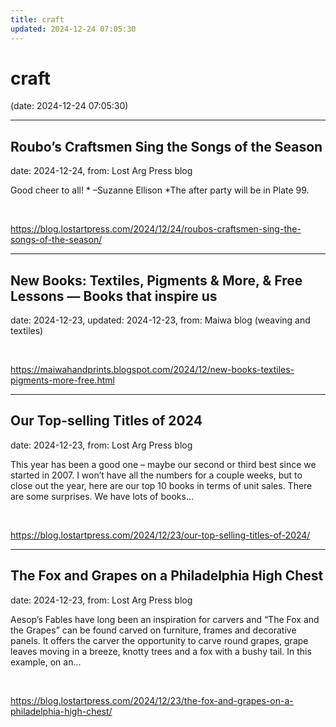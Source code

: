 ```yaml
---
title: craft
updated: 2024-12-24 07:05:30
---
```


# craft

(date: 2024-12-24 07:05:30)

---

## Roubo’s Craftsmen Sing the Songs of the Season

date: 2024-12-24, from: Lost Arg Press blog

Good cheer to all! * &#8211;Suzanne Ellison *The after party will be in Plate 99. 

<br> 

<https://blog.lostartpress.com/2024/12/24/roubos-craftsmen-sing-the-songs-of-the-season/>

---

## New Books: Textiles, Pigments & More, & Free Lessons — Books that inspire us

date: 2024-12-23, updated: 2024-12-23, from: Maiwa blog (weaving and textiles)

 

<br> 

<https://maiwahandprints.blogspot.com/2024/12/new-books-textiles-pigments-more-free.html>

---

## Our Top-selling Titles of 2024

date: 2024-12-23, from: Lost Arg Press blog

This year has been a good one – maybe our second or third best since we started in 2007. I won’t have all the numbers for a couple weeks, but to close out the year, here are our top 10 books in terms of unit sales. There are some surprises. We have lots of books... 

<br> 

<https://blog.lostartpress.com/2024/12/23/our-top-selling-titles-of-2024/>

---

## The Fox and Grapes on a Philadelphia High Chest

date: 2024-12-23, from: Lost Arg Press blog

Aesop’s Fables have long been an inspiration for carvers and “The Fox and the Grapes” can be found carved on furniture, frames and decorative panels. It offers the carver the opportunity to carve round grapes, grape leaves moving in a breeze, knotty trees and a fox with a bushy tail. In this example, on an... 

<br> 

<https://blog.lostartpress.com/2024/12/23/the-fox-and-grapes-on-a-philadelphia-high-chest/>

